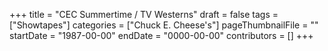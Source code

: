 +++
title = "CEC Summertime / TV Westerns"
draft = false
tags = ["Showtapes"]
categories = ["Chuck E. Cheese's"]
pageThumbnailFile = ""
startDate = "1987-00-00"
endDate = "0000-00-00"
contributors = []
+++
